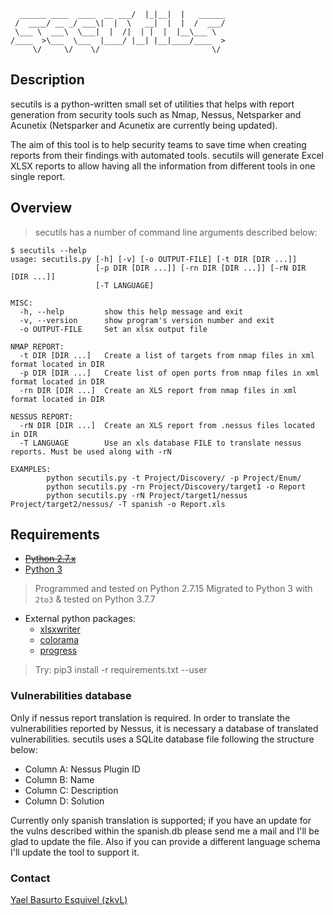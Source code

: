 ```                             __  .__.__          
  ______ ____  ____  __ ___/  |_|__|  |   ______
 /  ____/ __ _/ ___\|  |  \   __|  |  |  /  ___/
 \___ \  ___\  \___|  |  /|  | |  |  |__\___ \ 
/____  >\___  \___  |____/ |__| |__|____/____  >
     \/     \/    \/                         \/ 
```
## Description
secutils is a python-written small set of utilities that helps with report generation from security tools such as Nmap, Nessus, Netsparker and Acunetix (Netsparker and Acunetix are currently being updated). 

The aim of this tool is to help security teams to save time when creating reports from their findings with automated tools. secutils will generate Excel XLSX reports to allow having all the information from different tools in one single report.

## Overview
> secutils has a number of command line arguments described below:

```
$ secutils --help
usage: secutils.py [-h] [-v] [-o OUTPUT-FILE] [-t DIR [DIR ...]]
                   [-p DIR [DIR ...]] [-rn DIR [DIR ...]] [-rN DIR [DIR ...]]
                   [-T LANGUAGE]

MISC:
  -h, --help         show this help message and exit
  -v, --version      show program's version number and exit
  -o OUTPUT-FILE     Set an xlsx output file

NMAP REPORT:
  -t DIR [DIR ...]   Create a list of targets from nmap files in xml format located in DIR
  -p DIR [DIR ...]   Create list of open ports from nmap files in xml format located in DIR
  -rn DIR [DIR ...]  Create an XLS report from nmap files in xml format located in DIR

NESSUS REPORT:
  -rN DIR [DIR ...]  Create an XLS report from .nessus files located in DIR
  -T LANGUAGE        Use an xls database FILE to translate nessus reports. Must be used along with -rN

EXAMPLES: 
        python secutils.py -t Project/Discovery/ -p Project/Enum/
        python secutils.py -rn Project/Discovery/target1 -o Report
        python secutils.py -rN Project/target1/nessus Project/target2/nessus/ -T spanish -o Report.xls

```
## Requirements
* ~~[Python 2.7.x](https://www.python.org/downloads/release/python-2718/)~~
* [Python 3](https://www.python.org/downloads/)

> Programmed and tested on Python 2.7.15
> Migrated to Python 3 with `2to3` & tested on Python 3.7.7

* External python packages:
  - [xlsxwriter](https://xlsxwriter.readthedocs.io/index.html)
  - [colorama](https://pypi.org/project/colorama/)
  - [progress](https://pypi.org/project/progress/)

> Try: pip3 install -r requirements.txt --user

### Vulnerabilities database
Only if nessus report translation is required. In order to translate the vulnerabilities reported by Nessus, it is necessary a database of translated vulnerabilities. secutils uses a SQLite database file following the structure below:

- Column A: Nessus Plugin ID
- Column B: Name
- Column C: Description
- Column D: Solution

Currently only spanish translation is supported; if you have an update for the vulns described within the spanish.db please send me a mail and I'll be glad to update the file. Also if you can provide a different language schema I'll update the tool to support it.

### Contact
[Yael Basurto Esquivel (zkvL)](mailto:zkvL7@protonmail.com)
